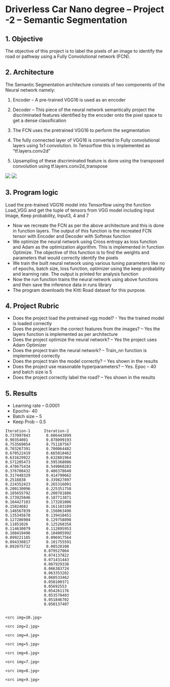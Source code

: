 # Driverless Car Nano degree – Project -2 – Semantic Segmentation

## 1. Objective

The objective of this project is to label the pixels of an image to identify the road or pathway using a Fully Convolutional network (FCN).

## 2. Architecture

The Semantic Segmentation architecture consists of two components of the Neural network namely:

1. Encoder – A pre-trained VGG16 is used as an encoder
2. Decoder – This piece of the neural network semantically project the discriminated features identified by the encoder onto the pixel space to get a dense classification

1. The FCN uses the pretrained VGG16 to perform the segmentation
2. The fully connected layer of VGG16 is converted to Fully convolutional layers using 1x1 convolution. In Tensorflow this is implemented as “tf.layers.conv2d” 
3. Upsampling of these discriminated feature is done using the transposed convolution using tf.layers.conv2d_transpose


<img src = 1.jpg>

<img src = 11.jpg>


## 3. Program logic

Load the pre-trained VGG16 model into Tensorflow using the function Load_VGG and get the tuple of tensors from VGG model including Input Image, Keep probability, Input3, 4 and 7
* Now we recreate the FCN as per the above architecture and this is done in function layers. The output of this function is the recreated FCN tensor with Encoder and Decoder with Softmax function
* We optimize the neural network using Cross entropy as loss function and Adam as the optimization algorithm. This is implemented in function Optimize. The objective of this function is to find the weights and parameters that would correctly identify the pixels
* We train the built neural network using various tuning parameters like no of epochs, batch size, loss function, optimizer using the keep probability and learning rate. The output is printed for analysis function
* Now the run function trains the neural network using above functions and then save the inference data in runs library
* The program downloads the Kitti Road dataset for this purpose.


##  4. Project Rubric

 * Does the project load the pretrained vgg model? - Yes the trained model is loaded correctly
 * Does the project learn the correct features from the images? – Yes the layers function is implemented as per architecture 
 * Does the project optimize the neural network? – Yes the project uses Adam Optimizer 
 * Does the project train the neural network? – Train_nn function is implemented correctly 
 * Does the project train the model correctly? – Yes shown in the results 
 * Does the project use reasonable hyperparameters? – Yes. Epoc – 40 and batch size is 5 
 * Does the project correctly label the road? – Yes shown in the results
 
 ## 5. Results
 
 * Learning rate – 0.0001
 * Epochs- 40
 * Batch size – 5
 * Keep Prob – 0.5
 
 ```
 Iteration-1      Iteration-2
0.737097843       0.606443899
0.90354001        0.878099193
0.753569054       0.751187567
0.703267391       0.700064482
0.670522419       0.665018462
0.631629922       0.632881964
0.571205473       0.595368086
0.478675434       0.549060283
0.376708432       0.486378648
0.317448329       0.414790662
0.2518838         0.339827897
0.224352423       0.265316091
0.200130096       0.225351758
0.185655792       0.200781886
0.173925046       0.187713871
0.164427103       0.173281006
0.15824682        0.161183109
0.146567839       0.156063496
0.135345678       0.139410451
0.127286904       0.129758898
0.11851026        0.125268358
0.114630079       0.112895953
0.108419496       0.104005992
0.099221185       0.096917564
0.094330817       0.101755591
0.092075732       0.08520108
                  0.079527064
                  0.074137822
                  0.071431443
                  0.067929338
                  0.066383724
                  0.063353202
                  0.060533462
                  0.058100371
                  0.05692553
                  0.054261176
                  0.053570403
                  0.051846702
                  0.050137407


<src img=10.jpg>

<src img=2.jpg>

<src img=4.jpg>

<src img=5.jpg>

<src img=6.jpg>

<src img=7.jpg>

<src img=8.jpg>

<src img=9.jpg>

